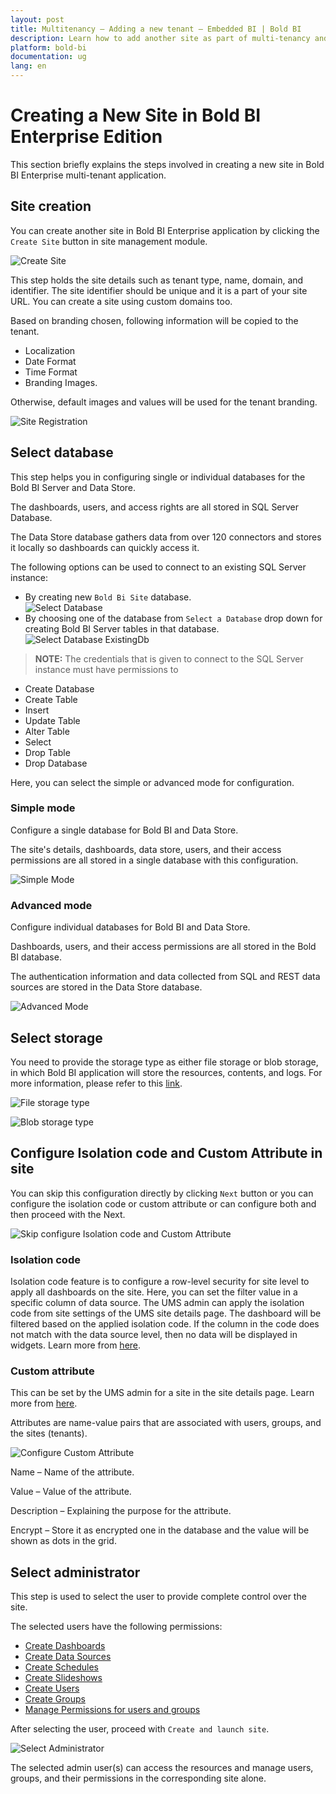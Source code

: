 ```yaml
---
layout: post
title: Multitenancy – Adding a new tenant – Embedded BI | Bold BI
description: Learn how to add another site as part of multi-tenancy and configure separate database and data store with Bold BI Embedded.
platform: bold-bi
documentation: ug
lang: en
---
```


# Creating a New Site in Bold BI Enterprise Edition

This section briefly explains the steps involved in creating a new site in Bold BI Enterprise multi-tenant application.

## Site creation

You can create another site in Bold BI Enterprise application by clicking the `Create Site` button in site management module.

![Create Site](/static/assets/multi-tenancy/images/create-button.png#max-width=95%)

This step holds the site details such as tenant type, name, domain, and identifier. The site identifier should be unique and it is a part of your site URL. You can create a site using custom domains too.

Based on branding chosen, following information will be copied to the tenant.
* Localization
* Date Format
* Time Format
* Branding Images.

 Otherwise, default images and values will be used for the tenant branding.

![Site Registration](/static/assets/multi-tenancy/images/site-creation.png#max-width=45%)

## Select database 

This step helps you in configuring single or individual databases for the Bold BI Server and Data Store.

The dashboards, users, and access rights are all stored in SQL Server Database.

The Data Store database gathers data from over 120 connectors and stores it locally so dashboards can quickly access it.

The following options can be used to connect to an existing SQL Server instance:

* By creating new `Bold Bi Site` database.  
![Select Database](/static/assets/multi-tenancy/images/select-database.png#max-width=45%)
* By choosing one of the database from `Select a Database` drop down for creating Bold BI Server tables in that database.  
![Select Database ExistingDb](/static/assets/multi-tenancy/images/select-database-existing.png#max-width=45%)

> **NOTE:**  The credentials that is given to connect to the SQL Server instance must have permissions to
* Create Database 
* Create Table
* Insert
* Update Table
* Alter Table
* Select
* Drop Table
* Drop Database  

Here, you can select the simple or advanced mode for configuration.

### Simple mode

Configure a single database for Bold BI and Data Store.

The site's details, dashboards, data store, users, and their access permissions are all stored in a single database with this configuration.

![Simple Mode](/static/assets/multi-tenancy/images/simple-mode.png)

### Advanced mode

Configure individual databases for Bold BI and Data Store.

Dashboards, users, and their access permissions are all stored in the Bold BI database.

The authentication information and data collected from SQL and REST data sources are stored in the Data Store database.

![Advanced Mode](/static/assets/multi-tenancy/images/advanced-mode.png)

## Select storage

You need to provide the storage type as either file storage or blob storage, in which Bold BI application will store the resources, contents, and logs. For more information, please refer to this [link](/faq/what-all-are-the-files-and-folders-will-be-generated-in-the-installed-machine/).

![File storage type](/static/assets/multi-tenancy/images/select-storage-file.png#max-width=45%)

![Blob storage type](/static/assets/multi-tenancy/images/select-storage-blob.png#max-width=45%)

## Configure Isolation code and Custom Attribute in site 

You can skip this configuration directly by clicking `Next` button or you can configure the isolation code or custom attribute or can configure both and then proceed with the Next.

![Skip configure Isolation code and Custom Attribute](/static/assets/multi-tenancy/images/configure-isolation-and-attribute.png#max-width=45%)

### Isolation code

Isolation code feature is to configure a row-level security for site level to apply all dashboards on the site. Here, you can set the filter value in a specific column of data source. The UMS admin can apply the isolation code from site settings of the UMS site details page. The dashboard will be filtered based on the applied isolation code. If the column in the code does not match with the data source level, then no data will be displayed in widgets. Learn more from [here](/working-with-data-source/configuring-isolation-code/).

### Custom attribute

This can be set by the UMS admin for a site in the site details page. Learn more from [here](/working-with-data-source/configuring-custom-attribute/).

Attributes are name-value pairs that are associated with users, groups, and the sites (tenants).

![Configure Custom Attribute](/static/assets/multi-tenancy/images/custom-attribute.png#max-width=45%)

Name – Name of the attribute.

Value – Value of the attribute.

Description – Explaining the purpose for the attribute.

Encrypt – Store it as encrypted one in the database and the value will be shown as dots in the grid.

## Select administrator

This step is used to select the user to provide complete control over the site.

The selected users have the following permissions:
* [Create Dashboards](/managing-resources/manage-dashboards/open-dashboards/)
* [Create Data Sources](/managing-resources/manage-data-sources/)
* [Create Schedules](/managing-resources/manage-schedules/)
* [Create Slideshows](/managing-resources/manage-slideshows/)
* [Create Users](/managing-resources/manage-users/)
* [Create Groups](/managing-resources/manage-groups/)
* [Manage Permissions for users and groups](/working-with-dashboards/share-dashboards/manage-permissions/)

After selecting the user, proceed with `Create and launch site`.

![Select Administrator](/static/assets/multi-tenancy/images/select-administrator.png#max-width=45%)

The selected admin user(s) can access the resources and manage users, groups, and their permissions in the corresponding site alone.